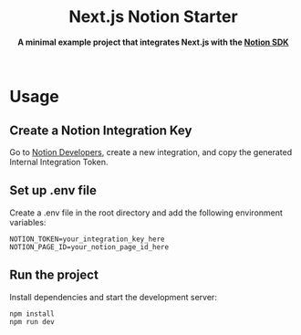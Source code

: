 <div align="center">
  <h1>Next.js Notion Starter</h1>
  <p>
		<b>A minimal example project that integrates Next.js with the <a href="https://github.com/makenotion/notion-sdk-js">Notion SDK</a></b>
	</p>
	<br>
</div>

# Usage

## Create a Notion Integration Key
Go to <a href="https://developers.notion.com/">Notion Developers</a>, create a new integration, and copy the generated Internal Integration Token.

## Set up .env file
Create a .env file in the root directory and add the following environment variables:

```
NOTION_TOKEN=your_integration_key_here
NOTION_PAGE_ID=your_notion_page_id_here
```

## Run the project
Install dependencies and start the development server:

``` bash
npm install
npm run dev
```

